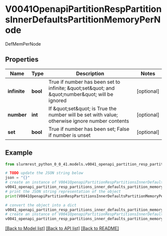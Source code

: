 # V0041OpenapiPartitionRespPartitionsInnerDefaultsPartitionMemoryPerNode

DefMemPerNode

## Properties

Name | Type | Description | Notes
------------ | ------------- | ------------- | -------------
**infinite** | **bool** | True if number has been set to infinite; \&quot;set\&quot; and \&quot;number\&quot; will be ignored | [optional] 
**number** | **int** | If \&quot;set\&quot; is True the number will be set with value; otherwise ignore number contents | [optional] 
**set** | **bool** | True if number has been set; False if number is unset | [optional] 

## Example

```python
from slurmrest_python_0_0_41.models.v0041_openapi_partition_resp_partitions_inner_defaults_partition_memory_per_node import V0041OpenapiPartitionRespPartitionsInnerDefaultsPartitionMemoryPerNode

# TODO update the JSON string below
json = "{}"
# create an instance of V0041OpenapiPartitionRespPartitionsInnerDefaultsPartitionMemoryPerNode from a JSON string
v0041_openapi_partition_resp_partitions_inner_defaults_partition_memory_per_node_instance = V0041OpenapiPartitionRespPartitionsInnerDefaultsPartitionMemoryPerNode.from_json(json)
# print the JSON string representation of the object
print(V0041OpenapiPartitionRespPartitionsInnerDefaultsPartitionMemoryPerNode.to_json())

# convert the object into a dict
v0041_openapi_partition_resp_partitions_inner_defaults_partition_memory_per_node_dict = v0041_openapi_partition_resp_partitions_inner_defaults_partition_memory_per_node_instance.to_dict()
# create an instance of V0041OpenapiPartitionRespPartitionsInnerDefaultsPartitionMemoryPerNode from a dict
v0041_openapi_partition_resp_partitions_inner_defaults_partition_memory_per_node_from_dict = V0041OpenapiPartitionRespPartitionsInnerDefaultsPartitionMemoryPerNode.from_dict(v0041_openapi_partition_resp_partitions_inner_defaults_partition_memory_per_node_dict)
```
[[Back to Model list]](../README.md#documentation-for-models) [[Back to API list]](../README.md#documentation-for-api-endpoints) [[Back to README]](../README.md)


